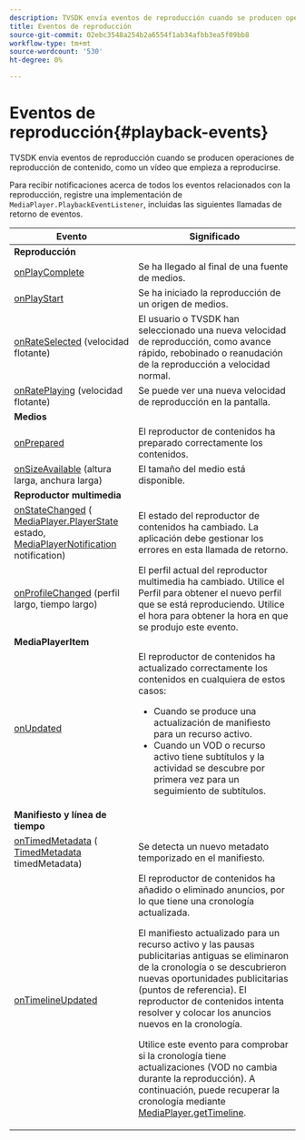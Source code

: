 ```yaml
---
description: TVSDK envía eventos de reproducción cuando se producen operaciones de reproducción de contenido, como un vídeo que empieza a reproducirse.
title: Eventos de reproducción
source-git-commit: 02ebc3548a254b2a6554f1ab34afbb3ea5f09bb8
workflow-type: tm+mt
source-wordcount: '530'
ht-degree: 0%

---
```


# Eventos de reproducción{#playback-events}

TVSDK envía eventos de reproducción cuando se producen operaciones de reproducción de contenido, como un vídeo que empieza a reproducirse.

Para recibir notificaciones acerca de todos los eventos relacionados con la reproducción, registre una implementación de `MediaPlayer.PlaybackEventListener`, incluidas las siguientes llamadas de retorno de eventos.

<table frame="all" colsep="1" rowsep="1"> 
 <thead> 
  <tr rowsep="1"> 
   <th colname="1" class="entry"> Evento </th> 
   <th colname="2" class="entry"> Significado </th> 
  </tr> 
 </thead>
 <tbody> 
  <tr rowsep="1"> 
   <td colname="col1"><b>Reproducción</b> </td> 
   <td colname="col2"> </td> 
  </tr> 
  <tr rowsep="1"> 
   <td colname="1"> <a href="https://help.adobe.com/en_US/primetime/api/psdk/javadoc_1.4/com/adobe/mediacore/MediaPlayer.PlaybackEventListener.html#onPlayComplete%28%29" format="html" scope="external"> onPlayComplete</a> </td> 
   <td colname="2"> Se ha llegado al final de una fuente de medios. </td> 
  </tr> 
  <tr rowsep="1"> 
   <td colname="1"> <a href="https://help.adobe.com/en_US/primetime/api/psdk/javadoc_1.4/com/adobe/mediacore/MediaPlayer.PlaybackEventListener.html#onPlayStart%28%29" format="html" scope="external"> onPlayStart</a> </td> 
   <td colname="2"> Se ha iniciado la reproducción de un origen de medios. </td> 
  </tr> 
  <tr rowsep="1"> 
   <td colname="1"> <a href="https://help.adobe.com/en_US/primetime/api/psdk/javadoc_1.4/com/adobe/mediacore/MediaPlayer.PlaybackEventListener.html#onRateSelected%28float%29" format="html" scope="external"> onRateSelected</a> (velocidad flotante) </td> 
   <td colname="2"> El usuario o TVSDK han seleccionado una nueva velocidad de reproducción, como avance rápido, rebobinado o reanudación de la reproducción a velocidad normal. </td> 
  </tr> 
  <tr rowsep="1"> 
   <td colname="1"><a href="https://help.adobe.com/en_US/primetime/api/psdk/javadoc_1.4/com/adobe/mediacore/MediaPlayer.PlaybackEventListener.html#onRatePlaying%28float%29" format="html" scope="external"> onRatePlaying</a> (velocidad flotante) </td> 
   <td colname="2"> Se puede ver una nueva velocidad de reproducción en la pantalla. </td> 
  </tr> 
  <tr rowsep="1"> 
   <td colname="col1"><b>Medios</b> </td> 
   <td colname="col2"> </td> 
  </tr> 
  <tr rowsep="1"> 
   <td colname="1"> <a href="https://help.adobe.com/en_US/primetime/api/psdk/javadoc_1.4/com/adobe/mediacore/MediaPlayer.PlaybackEventListener.html#onPrepared%28%29" format="html" scope="external"> onPrepared</a> </td> 
   <td colname="2"> El reproductor de contenidos ha preparado correctamente los contenidos. </td> 
  </tr> 
  <tr rowsep="1"> 
   <td colname="1"> <a href="https://help.adobe.com/en_US/primetime/api/psdk/javadoc_1.4/com/adobe/mediacore/MediaPlayer.PlaybackEventListener.html#onSizeAvailable%28long,%20long%29" format="html" scope="external"> onSizeAvailable</a> (altura larga, anchura larga) </td> 
   <td colname="2"> El tamaño del medio está disponible. </td> 
  </tr> 
  <tr rowsep="1"> 
   <td colname="col1"><b>Reproductor multimedia</b> </td> 
   <td colname="col2"> </td> 
  </tr> 
  <tr rowsep="1"> 
   <td colname="1"><a href="https://help.adobe.com/en_US/primetime/api/psdk/javadoc_1.4/com/adobe/mediacore/MediaPlayer.PlaybackEventListener.html#onStateChanged%28com.adobe.mediacore.MediaPlayer.PlayerState,com.adobe.mediacore.MediaPlayerNotification%29" format="html" scope="external"> onStateChanged</a> (<a href="https://help.adobe.com/en_US/primetime/api/psdk/javadoc_1.4/com/adobe/mediacore/MediaPlayer.PlayerState.html" format="html" scope="external"> MediaPlayer.PlayerState</a> estado, <a href="https://help.adobe.com/en_US/primetime/api/psdk/javadoc_1.4/com/adobe/mediacore/MediaPlayerNotification.html" format="html" scope="external"> MediaPlayerNotification</a> notification) </td> 
   <td colname="2"> El estado del reproductor de contenidos ha cambiado. La aplicación debe gestionar los errores en esta llamada de retorno. </td> 
  </tr> 
  <tr rowsep="1"> 
   <td colname="1"> <a href="https://help.adobe.com/en_US/primetime/api/psdk/javadoc_1.4/com/adobe/mediacore/MediaPlayer.PlaybackEventListener.html#onProfileChanged%28long,%20long%29" format="html" scope="external"> onProfileChanged</a> (perfil largo, tiempo largo) </td> 
   <td colname="2"> El perfil actual del reproductor multimedia ha cambiado. Utilice el <span class="codeph"> Perfil</span> para obtener el nuevo perfil que se está reproduciendo. Utilice el <span class="codeph"> hora</span> para obtener la hora en que se produjo este evento. </td> 
  </tr> 
  <tr rowsep="1"> 
   <td colname="col1"><b>MediaPlayerItem</b> </td> 
   <td colname="col2"> </td> 
  </tr> 
  <tr rowsep="1"> 
   <td colname="1"><a href="https://help.adobe.com/en_US/primetime/api/psdk/javadoc_1.4/com/adobe/mediacore/MediaPlayer.PlaybackEventListener.html#onUpdated%28%29" format="html" scope="external"> onUpdated</a> </td> 
   <td colname="2">El reproductor de contenidos ha actualizado correctamente los contenidos en cualquiera de estos casos: 
    <ul> 
     <li>Cuando se produce una actualización de manifiesto para un recurso activo.</li> 
     <li>Cuando un VOD o recurso activo tiene subtítulos y la actividad se descubre por primera vez para un seguimiento de subtítulos. </li> 
    </ul> </td> 
  </tr> 
  <tr rowsep="1"> 
   <td colname="col1"><b>Manifiesto y línea de tiempo</b></td> 
   <td colname="col2"> </td> 
  </tr> 
  <tr rowsep="1"> 
   <td colname="1"> <a href="https://help.adobe.com/en_US/primetime/api/psdk/javadoc_1.4/com/adobe/mediacore/MediaPlayer.PlaybackEventListener.html#onTimedMetadata%28com.adobe.mediacore.metadata.TimedMetadata%29" format="html" scope="external"> onTimedMetadata</a> (<a href="https://help.adobe.com/en_US/primetime/api/psdk/javadoc_1.4/com/adobe/mediacore/metadata/TimedMetadata.html" format="html" scope="external"> TimedMetadata</a> timedMetadata) </td> 
   <td colname="2"> Se detecta un nuevo metadato temporizado en el manifiesto. </td> 
  </tr> 
  <tr rowsep="0"> 
   <td colname="1"><a href="https://help.adobe.com/en_US/primetime/api/psdk/javadoc_1.4/com/adobe/mediacore/MediaPlayer.PlaybackEventListener.html#onTimelineUpdated%28%29" format="html" scope="external"> onTimelineUpdated</a> </td> 
   <td colname="2">El reproductor de contenidos ha añadido o eliminado anuncios, por lo que tiene una cronología actualizada. <p>El manifiesto actualizado para un recurso activo y las pausas publicitarias antiguas se eliminaron de la cronología o se descubrieron nuevas oportunidades publicitarias (puntos de referencia). El reproductor de contenidos intenta resolver y colocar los anuncios nuevos en la cronología. </p><p> Utilice este evento para comprobar si la cronología tiene actualizaciones (VOD no cambia durante la reproducción). A continuación, puede recuperar la cronología mediante <a href="https://help.adobe.com/en_US/primetime/api/psdk/javadoc_1.4/com/adobe/mediacore/MediaPlayer.html#getTimeline%28%29" format="html" scope="external"> MediaPlayer.getTimeline</a>. </p> </td> 
  </tr> 
 </tbody> 
</table>
